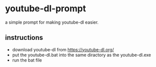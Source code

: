 # youtube-dl-prompt

a simple prompt for making youtube-dl easier.

## instructions

- download youtube-dl from https://youtube-dl.org/
- put the youtube-dl.bat into the same diractory as the youtube-dl.exe
- run the bat file
